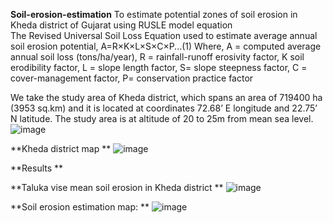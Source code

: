 **Soil-erosion-estimation**
To estimate potential zones of soil erosion in Kheda district of Gujarat using RUSLE model equation  
The Revised Universal Soil Loss Equation used to estimate average annual soil erosion potential,
A=R×K×L×S×C×P...(1)
Where,
A = computed average annual soil loss (tons/ha/year), R = rainfall-runoff erosivity factor, K soil erodibility factor, L = slope length factor, S= slope steepness factor, C = cover-management factor, P= conservation practice factor

We take the study area of Kheda district, which spans an area of 719400 ha (3953 sq.km) and it is located at coordinates 72.68’ E longitude and 22.75’ N latitude. The study area is at altitude of 20 to 25m from mean sea level.
![image](https://github.com/NidhiGusai/Soil-erosion-estimation/assets/163402585/be07be41-2d5e-481a-9331-bd29e537aa40)


**Kheda district map **
![image](https://github.com/NidhiGusai/Soil-erosion-estimation/assets/163402585/17cce960-5403-43f2-ac62-8087c8b369d3)


**Results **

**Taluka vise mean soil erosion in Kheda district **
![image](https://github.com/NidhiGusai/Soil-erosion-estimation/assets/163402585/62c0c9d8-b032-4cc7-9931-3205578abdc1)


**Soil erosion estimation map: **
![image](https://github.com/NidhiGusai/Soil-erosion-estimation/assets/163402585/b19b861e-1658-4541-a238-d5fbc9ae2d96)



